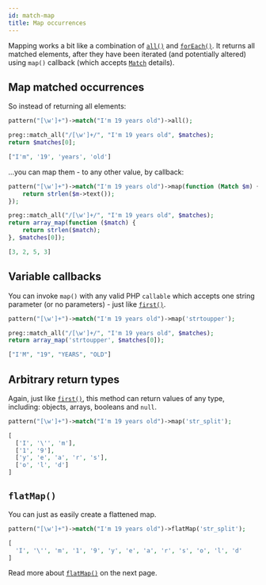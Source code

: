 ```yaml
---
id: match-map
title: Map occurrences
---
```


Mapping works a bit like a combination of [`all()`](match.md#many) and [`forEach()`](match-for-each.md). It returns all 
matched elements, after they have been iterated (and potentially altered) using `map()` callback 
(which accepts [`Match`](match-details.md) details).

## Map matched occurrences

So instead of returning all elements:
<!--DOCUSAURUS_CODE_TABS-->
<!--T-Regx-->
```php
pattern("[\w']+")->match("I'm 19 years old")->all();
```
<!--PHP-->
```php
preg::match_all("/[\w']+/", "I'm 19 years old", $matches);
return $matches[0];
```
<!--END_DOCUSAURUS_CODE_TABS-->
<!----test-return-T-Regx-0---->
<!--Result-Value-->

```php
["I'm", '19', 'years', 'old']
```

...you can map them - to any other value, by callback:

<!--DOCUSAURUS_CODE_TABS-->
<!--T-Regx-->
```php
pattern("[\w']+")->match("I'm 19 years old")->map(function (Match $m) {
    return strlen($m->text());
});
```
<!--PHP-->
```php
preg::match_all("/[\w']+/", "I'm 19 years old", $matches);
return array_map(function ($match) {
    return strlen($match);
}, $matches[0]);
```
<!--END_DOCUSAURUS_CODE_TABS-->
<!----test-return-T-Regx-0---->
<!--Result-Value-->

```php
[3, 2, 5, 3]
```

## Variable callbacks

You can invoke `map()` with any valid PHP `callable` which accepts one string parameter (or no parameters) - just 
like [`first()`](match-first.md).

<!--DOCUSAURUS_CODE_TABS-->
<!--T-Regx-->
```php
pattern("[\w']+")->match("I'm 19 years old")->map('strtoupper');
```
<!--PHP-->
```php
preg::match_all("/[\w']+/", "I'm 19 years old", $matches);
return array_map('strtoupper', $matches[0]);
```
<!--END_DOCUSAURUS_CODE_TABS-->
<!----test-return-T-Regx-0---->
<!--Result-Value-->

```php
["I'M", "19", "YEARS", "OLD"]
```

## Arbitrary return types

Again, just like [`first()`](match-first.md), this method can return values of any type, including: objects, arrays, 
booleans and `null`.

```php
pattern("[\w']+")->match("I'm 19 years old")->map('str_split');
```
```php
[
  ['I', '\'', 'm'], 
  ['1', '9'], 
  ['y', 'e', 'a', 'r', 's'], 
  ['o', 'l', 'd']
]
```

## `flatMap()`

You can just as easily create a flattened map.

```php
pattern("[\w']+")->match("I'm 19 years old")->flatMap('str_split');
```
```php
[
  'I', '\'', 'm', '1', '9', 'y', 'e', 'a', 'r', 's', 'o', 'l', 'd'
]
```

Read more about [`flatMap()`](match-flat-map.md) on the next page.
